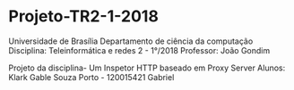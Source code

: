 # Projeto-TR2-1-2018

Universidade de Brasília
Departamento de ciência da computação
Disciplina: Teleinformática e redes 2 - 1°/2018
Professor: João Gondim 

Projeto da disciplina- Um Inspetor HTTP baseado em Proxy Server
Alunos:
        Klark Gable Souza Porto - 120015421
        Gabriel 
